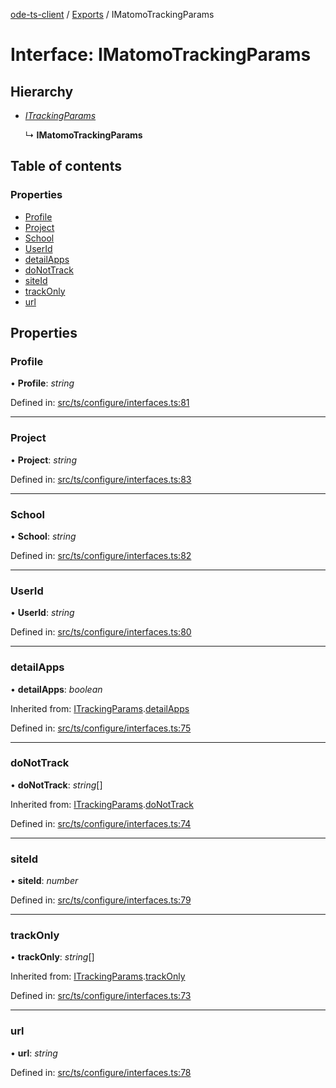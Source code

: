 [ode-ts-client](../README.md) / [Exports](../modules.md) / IMatomoTrackingParams

# Interface: IMatomoTrackingParams

## Hierarchy

* [*ITrackingParams*](itrackingparams.md)

  ↳ **IMatomoTrackingParams**

## Table of contents

### Properties

- [Profile](imatomotrackingparams.md#profile)
- [Project](imatomotrackingparams.md#project)
- [School](imatomotrackingparams.md#school)
- [UserId](imatomotrackingparams.md#userid)
- [detailApps](imatomotrackingparams.md#detailapps)
- [doNotTrack](imatomotrackingparams.md#donottrack)
- [siteId](imatomotrackingparams.md#siteid)
- [trackOnly](imatomotrackingparams.md#trackonly)
- [url](imatomotrackingparams.md#url)

## Properties

### Profile

• **Profile**: *string*

Defined in: [src/ts/configure/interfaces.ts:81](https://github.com/opendigitaleducation/ode-ts-client/blob/b81969a/src/ts/configure/interfaces.ts#L81)

___

### Project

• **Project**: *string*

Defined in: [src/ts/configure/interfaces.ts:83](https://github.com/opendigitaleducation/ode-ts-client/blob/b81969a/src/ts/configure/interfaces.ts#L83)

___

### School

• **School**: *string*

Defined in: [src/ts/configure/interfaces.ts:82](https://github.com/opendigitaleducation/ode-ts-client/blob/b81969a/src/ts/configure/interfaces.ts#L82)

___

### UserId

• **UserId**: *string*

Defined in: [src/ts/configure/interfaces.ts:80](https://github.com/opendigitaleducation/ode-ts-client/blob/b81969a/src/ts/configure/interfaces.ts#L80)

___

### detailApps

• **detailApps**: *boolean*

Inherited from: [ITrackingParams](itrackingparams.md).[detailApps](itrackingparams.md#detailapps)

Defined in: [src/ts/configure/interfaces.ts:75](https://github.com/opendigitaleducation/ode-ts-client/blob/b81969a/src/ts/configure/interfaces.ts#L75)

___

### doNotTrack

• **doNotTrack**: *string*[]

Inherited from: [ITrackingParams](itrackingparams.md).[doNotTrack](itrackingparams.md#donottrack)

Defined in: [src/ts/configure/interfaces.ts:74](https://github.com/opendigitaleducation/ode-ts-client/blob/b81969a/src/ts/configure/interfaces.ts#L74)

___

### siteId

• **siteId**: *number*

Defined in: [src/ts/configure/interfaces.ts:79](https://github.com/opendigitaleducation/ode-ts-client/blob/b81969a/src/ts/configure/interfaces.ts#L79)

___

### trackOnly

• **trackOnly**: *string*[]

Inherited from: [ITrackingParams](itrackingparams.md).[trackOnly](itrackingparams.md#trackonly)

Defined in: [src/ts/configure/interfaces.ts:73](https://github.com/opendigitaleducation/ode-ts-client/blob/b81969a/src/ts/configure/interfaces.ts#L73)

___

### url

• **url**: *string*

Defined in: [src/ts/configure/interfaces.ts:78](https://github.com/opendigitaleducation/ode-ts-client/blob/b81969a/src/ts/configure/interfaces.ts#L78)

